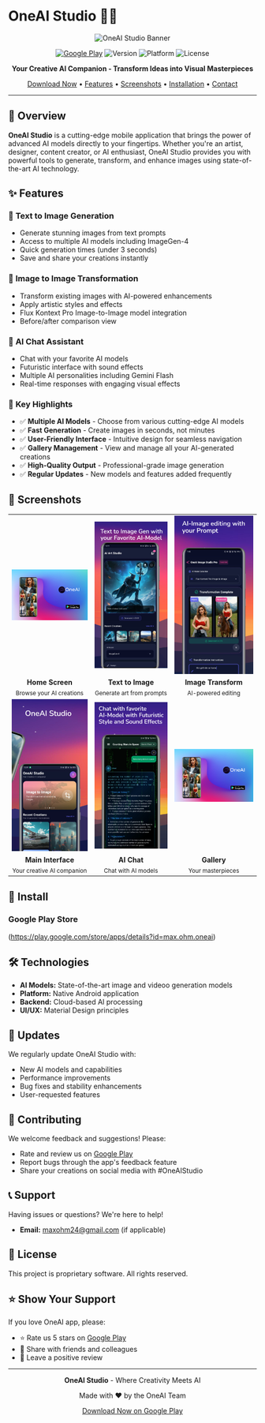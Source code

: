 # OneAI Studio 🎨✨

<div align="center">
  
  ![OneAI Studio Banner](https://img.shields.io/badge/OneAI-Studio-gradient?style=for-the-badge&logo=android&logoColor=white&color=8B5CF6)
  
  [![Google Play](https://img.shields.io/badge/Google_Play-Download-green?style=for-the-badge&logo=google-play&logoColor=white)](https://play.google.com/store/apps/details?id=max.ohm.oneai)
  ![Version](https://img.shields.io/badge/Version-1.0-blue?style=for-the-badge)
  ![Platform](https://img.shields.io/badge/Platform-Android-brightgreen?style=for-the-badge&logo=android)
  ![License](https://img.shields.io/badge/License-MIT-yellow?style=for-the-badge)
  
  **Your Creative AI Companion - Transform Ideas into Visual Masterpieces**
  
  [Download Now](https://play.google.com/store/apps/details?id=max.ohm.oneai) • [Features](#features) • [Screenshots](#screenshots) • [Installation](#installation) • [Contact](#contact)
  
</div>

---

## 🌟 Overview

**OneAI Studio** is a cutting-edge mobile application that brings the power of advanced AI models directly to your fingertips. Whether you're an artist, designer, content creator, or AI enthusiast, OneAI Studio provides you with powerful tools to generate, transform, and enhance images using state-of-the-art AI technology.

## ✨ Features

### 🎨 **Text to Image Generation**
- Generate stunning images from text prompts
- Access to multiple AI models including ImageGen-4
- Quick generation times (under 3 seconds)
- Save and share your creations instantly

### 🔄 **Image to Image Transformation**
- Transform existing images with AI-powered enhancements
- Apply artistic styles and effects
- Flux Kontext Pro Image-to-Image model integration
- Before/after comparison view

### 💬 **AI Chat Assistant**
- Chat with your favorite AI models
- Futuristic interface with sound effects
- Multiple AI personalities including Gemini Flash
- Real-time responses with engaging visual effects

### 🎯 **Key Highlights**
- ✅ **Multiple AI Models** - Choose from various cutting-edge AI models
- ✅ **Fast Generation** - Create images in seconds, not minutes
- ✅ **User-Friendly Interface** - Intuitive design for seamless navigation
- ✅ **Gallery Management** - View and manage all your AI-generated creations
- ✅ **High-Quality Output** - Professional-grade image generation
- ✅ **Regular Updates** - New models and features added frequently

## 📱 Screenshots

<div align="center">

<!-- IMPORTANT: Replace the image URLs below with your actual screenshot URLs -->
<!-- Method 1: Upload images to a 'screenshots' folder in your repo and use: ./screenshots/filename.jpg -->
<!-- Method 2: Use GitHub Issues to generate URLs (see HOW_TO_ADD_SCREENSHOTS.md) -->

<table>
  <tr>
    <td><img src="./screenshots/home_screen.jpg" width="250" alt="OneAI Home Screen"></td>
    <td><img src="./screenshots/text_to_image.jpg" width="250" alt="Text to Image Generation"></td>
    <td><img src="./screenshots/image_transform.jpg" width="250" alt="Image Transformation"></td>
  </tr>
  <tr>
    <td align="center"><b>Home Screen</b><br><sub>Browse your AI creations</sub></td>
    <td align="center"><b>Text to Image</b><br><sub>Generate art from prompts</sub></td>
    <td align="center"><b>Image Transform</b><br><sub>AI-powered editing</sub></td>
  </tr>
  <tr>
    <td><img src="./screenshots/main_interface.jpg" width="250" alt="Main Interface"></td>
    <td><img src="./screenshots/ai_chat.jpg" width="250" alt="AI Chat Interface"></td>
    <td><img src="./screenshots/home_screen.jpg" width="250" alt="Gallery View"></td>
  </tr>
  <tr>
    <td align="center"><b>Main Interface</b><br><sub>Your creative AI companion</sub></td>
    <td align="center"><b>AI Chat</b><br><sub>Chat with AI models</sub></td>
    <td align="center"><b>Gallery</b><br><sub>Your masterpieces</sub></td>
  </tr>
</table>

<!-- 
To add your actual screenshots:
1. Replace the placeholder URLs above with your real screenshot URLs
2. Example: Change "https://via.placeholder.com/..." to "./screenshots/home.jpg" 
   or to the URL generated from GitHub Issues
-->

</div>

## 🚀 Install

### Google Play Store
(https://play.google.com/store/apps/details?id=max.ohm.oneai)



## 🛠️ Technologies

- **AI Models:** State-of-the-art image and videoo generation models
- **Platform:** Native Android application
- **Backend:** Cloud-based AI processing
- **UI/UX:** Material Design principles



## 🔄 Updates

We regularly update OneAI Studio with:
- New AI models and capabilities
- Performance improvements
- Bug fixes and stability enhancements
- User-requested features

## 🤝 Contributing

We welcome feedback and suggestions! Please:
- Rate and review us on [Google Play](https://play.google.com/store/apps/details?id=max.ohm.oneai)
- Report bugs through the app's feedback feature
- Share your creations on social media with #OneAIStudio

## 📞 Support

Having issues or questions? We're here to help!

- **Email:** maxohm24@gmail.com (if applicable)



## 📄 License

This project is proprietary software. All rights reserved.

## ⭐ Show Your Support

If you love OneAI app, please:
- ⭐ Rate us 5 stars on [Google Play](https://play.google.com/store/apps/details?id=max.ohm.oneai)
- 📣 Share with friends and colleagues
- 💬 Leave a positive review

---

<div align="center">
  
  **OneAI Studio** - Where Creativity Meets AI
  
  Made with ❤️ by the OneAI Team
  
  [Download Now on Google Play](https://play.google.com/store/apps/details?id=max.ohm.oneai)
  
</div>
